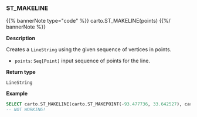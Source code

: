 ### ST_MAKELINE

{{% bannerNote type="code" %}}
carto.ST_MAKELINE(points)
{{%/ bannerNote %}}

**Description**

Creates a `LineString` using the given sequence of vertices in points.

* `points`: `Seq[Point]` input sequence of points for the line.

**Return type**

`LineString`

**Example**

```sql
SELECT carto.ST_MAKELINE(carto.ST_MAKEPOINT(-93.477736, 33.642527), carto.ST_MAKEPOINT(-93.47825, 33.642768));
-- NOT WORKING!
```
